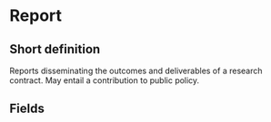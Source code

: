 # Report
## Short definition
Reports disseminating the outcomes and deliverables of a research contract. May entail a contribution to public policy.
## Fields
